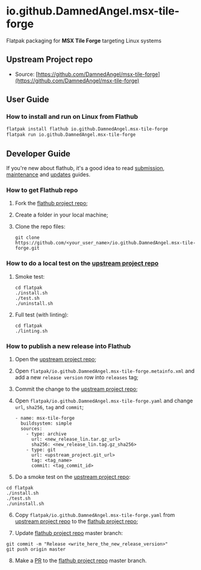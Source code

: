 # io.github.DamnedAngel.msx-tile-forge

Flatpak packaging for **MSX Tile Forge** targeting Linux systems

## Upstream Project repo

- Source: [https://github.com/DamnedAngel/msx-tile-forge](https://github.com/DamnedAngel/msx-tile-forge)

## User Guide

### How to install and run on Linux from Flathub

```bash
flatpak install flathub io.github.DamnedAngel.msx-tile-forge
flatpak run io.github.DamnedAngel.msx-tile-forge
```

## Developer Guide

If you're new about flathub, it's a good idea to read [submission](https://docs.flathub.org/docs/for-app-authors/submission), [maintenance](https://docs.flathub.org/docs/for-app-authors/maintenance) and [updates](https://docs.flathub.org/docs/for-app-authors/updates) guides.

### How to get Flathub repo

1. Fork the [flathub project repo](https://github.com/flathub/io.github.DamnedAngel.msx-tile-forge);

2. Create a folder in your local machine;

3. Clone the repo files:  
   ```
   git clone https://github.com/<your_user_name>/io.github.DamnedAngel.msx-tile-forge.git
   ```

### How to do a local test on the [upstream project repo](https://github.com/DamnedAngel/msx-tile-forge)

1. Smoke test:  
   ```
   cd flatpak
   ./install.sh
   ./test.sh
   ./uninstall.sh
   ```

2. Full test (with linting):  
   ```
   cd flatpak
   ./linting.sh
   ```

### How to publish a new release into Flathub

1. Open the [upstream project repo](https://github.com/DamnedAngel/msx-tile-forge);
 
2. Open `flatpak/io.github.DamnedAngel.msx-tile-forge.metainfo.xml` and add a new `release version` row into `releases` tag;

3. Commit the change to the [upstream project repo](https://github.com/DamnedAngel/msx-tile-forge);

4. Open `flatpak/io.github.DamnedAngel.msx-tile-forge.yaml` and change `url`, `sha256`, `tag` and `commit`;  
   ```
   - name: msx-tile-forge
     buildsystem: simple
     sources:
       - type: archive
         url: <new_release_lin.tar.gz_url>
         sha256: <new_release_lin.tag.gz_sha256>
       - type: git
         url: <upstream_project.git_url>
         tag: <tag_name>
         commit: <tag_commit_id>
   ```

5. Do a smoke test on the [upstream project repo](https://github.com/DamnedAngel/msx-tile-forge):  
  ```
  cd flatpak
  ./install.sh
  ./test.sh
  ./uninstall.sh
  ```

6. Copy `flatpak/io.github.DamnedAngel.msx-tile-forge.yaml` from [upstream project repo](https://github.com/DamnedAngel/msx-tile-forge) to the [flathub project repo](https://github.com/flathub/io.github.DamnedAngel.msx-tile-forge);

7. Update [flathub project repo](https://github.com/flathub/io.github.DamnedAngel.msx-tile-forge) master branch:  
  ```
  git commit -m "Release <write_here_the_new_release_version>"
  git push origin master
  ```

8. Make a [PR](https://docs.flathub.org/docs/for-app-authors/updates#creating-updates) to the [flathub project repo](https://github.com/flathub/io.github.DamnedAngel.msx-tile-forge) master branch.

